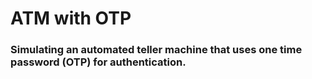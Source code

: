 # ATM with OTP

### Simulating an automated teller machine that uses one time password (OTP) for authentication.

